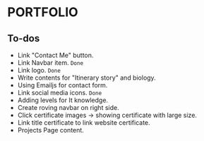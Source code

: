 # PORTFOLIO

## To-dos
- Link "Contact Me" button.
- Link Navbar item. `Done`
- Link logo. `Done`
- Write contents for "Itinerary story" and biology.
- Using Emailjs for contact form. 
- Link social media icons. `Done`
- Adding levels for It knowledge.
- Create roving navbar on right side.
- Click certificate images -> showing certificate with large size.
- Link title certificate to link website certificate.
- Projects Page content.